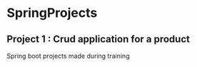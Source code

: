 # SpringProjects

## Project 1 : Crud application for a product

Spring boot projects made during training
